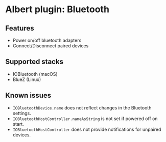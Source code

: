 # Albert plugin: Bluetooth

## Features

- Power on/off bluetooth adapters
- Connect/Disconnect paired devices

## Supported stacks

- IOBluetooth (macOS)
- BlueZ (Linux)

## Known issues

- `IOBluetoothDevice.name` does not reflect changes in the Bluetooth settings.
- `IOBluetoothHostController.nameAsString` is not set if powered off on start.
- `IOBluetoothHostController` does not provide notifications for unpaired devices.

